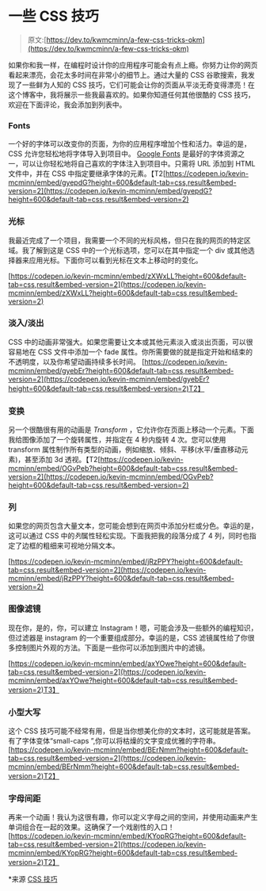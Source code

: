 # 一些 CSS 技巧

> 原文:[https://dev.to/kwmcminn/a-few-css-tricks-okm](https://dev.to/kwmcminn/a-few-css-tricks-okm)

如果你和我一样，在编程时设计你的应用程序可能会有点上瘾。你努力让你的网页看起来漂亮，会花太多时间在非常小的细节上。通过大量的 CSS 谷歌搜索，我发现了一些鲜为人知的 CSS 技巧，它们可能会让你的页面从平淡无奇变得漂亮！在这个博客中，我将展示一些我最喜欢的。如果你知道任何其他很酷的 CSS 技巧，欢迎在下面评论，我会添加到列表中。

### [](#fonts)Fonts

一个好的字体可以改变你的页面，为你的应用程序增加个性和活力。幸运的是，CSS 允许您轻松地将字体导入到项目中。 [Google Fonts](https://fonts.google.com/) 是最好的字体资源之一，可以让你轻松地将自己喜欢的字体注入到项目中。只需将 URL 添加到 HTML 文件中，并在 CSS 中指定要继承字体的元素。【T2[https://codepen.io/kevin-mcminn/embed/gyepdG?height=600&default-tab=css,result&embed-version=2](https://codepen.io/kevin-mcminn/embed/gyepdG?height=600&default-tab=css,result&embed-version=2)

### [](#cursors)光标

我最近完成了一个项目，我需要一个不同的光标风格，但只在我的网页的特定区域。我了解到这是 CSS 中的一个光标选项，您可以在其中指定一个 div 或其他选择器来应用光标。下面你可以看到光标在文本上移动时的变化。

[https://codepen.io/kevin-mcminn/embed/zXWxLL?height=600&default-tab=css,result&embed-version=2](https://codepen.io/kevin-mcminn/embed/zXWxLL?height=600&default-tab=css,result&embed-version=2)

### [](#fade-inout)淡入/淡出

CSS 中的动画非常强大。如果您需要让文本或其他元素淡入或淡出页面，可以很容易地在 CSS 文件中添加一个 fade 属性。你所需要做的就是指定开始和结束的不透明度，以及你希望动画持续多长时间。
[https://codepen.io/kevin-mcminn/embed/gyebEr?height=600&default-tab=css,result&embed-version=2](https://codepen.io/kevin-mcminn/embed/gyebEr?height=600&default-tab=css,result&embed-version=2)T2】

### [](#transform)变换

另一个很酷很有用的动画是 *Transform* ，它允许你在页面上移动一个元素。下面我给图像添加了一个旋转属性，并指定在 4 秒内旋转 4 次。您可以使用 transform 属性制作所有类型的动画，例如缩放、倾斜、平移(水平/垂直移动元素)，甚至添加 3d 透视。【T2[https://codepen.io/kevin-mcminn/embed/OGvPeb?height=600&default-tab=css,result&embed-version=2](https://codepen.io/kevin-mcminn/embed/OGvPeb?height=600&default-tab=css,result&embed-version=2)

### [](#columns)列

如果您的网页包含大量文本，您可能会想到在网页中添加分栏或分色。幸运的是，这可以通过 CSS 中的*列*属性轻松实现。下面我把我的段落分成了 4 列，同时也指定了边框的粗细来可视地分隔文本。

[https://codepen.io/kevin-mcminn/embed/jRzPPY?height=600&default-tab=css,result&embed-version=2](https://codepen.io/kevin-mcminn/embed/jRzPPY?height=600&default-tab=css,result&embed-version=2)

### [](#image-filters)图像滤镜

现在你，是的，你，可以建立 Instagram！嗯，可能会涉及一些额外的编程知识，但过滤器是 instagram 的一个重要组成部分。幸运的是，CSS 滤镜属性给了你很多控制图片外观的方法。下面是一些你可以添加到图片中的滤镜。

[https://codepen.io/kevin-mcminn/embed/axYOwe?height=600&default-tab=css,result&embed-version=2](https://codepen.io/kevin-mcminn/embed/axYOwe?height=600&default-tab=css,result&embed-version=2)T3】

### [](#small-caps)小型大写

这个 CSS 技巧可能不经常有用，但是当你想美化你的文本时，这可能就是答案。有了字体变体“small-caps ”,你可以将枯燥的文字变成优雅的字符串。
[https://codepen.io/kevin-mcminn/embed/BErNmm?height=600&default-tab=css,result&embed-version=2](https://codepen.io/kevin-mcminn/embed/BErNmm?height=600&default-tab=css,result&embed-version=2)T2】

### [](#letter-spacing)字母间距

再来一个动画！我认为这很有趣，你可以定义字母之间的空间，并使用动画来产生单词组合在一起的效果。这确保了一个戏剧性的入口！
[https://codepen.io/kevin-mcminn/embed/KYopRG?height=600&default-tab=css,result&embed-version=2](https://codepen.io/kevin-mcminn/embed/KYopRG?height=600&default-tab=css,result&embed-version=2)T2】

*来源 [CSS 技巧](https://css-tricks.com/almanac/properties/t/transform/)